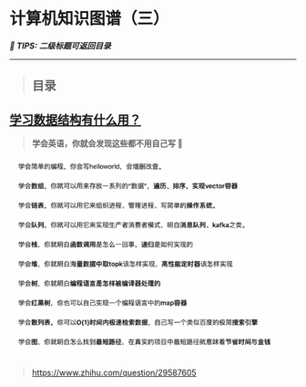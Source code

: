 # 计算机知识图谱（三）<!-- omit in toc -->

***👀 TIPS: 二级标题可返回目录***

---

> ## 目录

## [学习数据结构有什么用？](#目录)

> **学会英语，你就会发现这些都不用自己写 🤪**

![](https://raw.githubusercontent.com/chuenwei0129/my-picgo-repo/master/computer/SCR-20220418-gcj.png)

> <https://www.zhihu.com/question/29587605>

